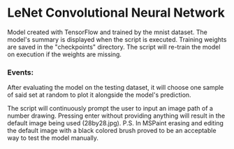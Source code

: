 # LeNet Convolutional Neural Network
Model created with TensorFlow and trained by the mnist dataset.
The model's summary is displayed when the script is executed.
Training weights are saved in the "checkpoints" directory.
The script will re-train the model on execution if the weights are missing.

### Events:
After evaluating the model on the testing dataset, it will choose one sample of said set at random to plot it alongside the model's prediction.

The script will continuously prompt the user to input an image path of a number drawing. Pressing enter without providing anything will result in the default image being used (28by28.jpg).
P.S. In MSPaint erasing and editing the default image with a black colored brush proved to be an acceptable way to test the model manually.